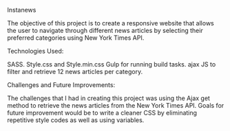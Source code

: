 Instanews

The objective of this project is to create a responsive website that allows the user to navigate through different news articles by selecting their preferred categories using New York Times API.

Technologies Used:

SASS.
Style.css and Style.min.css
Gulp for running build tasks.
ajax JS to filter and retrieve 12 news articles per category.

Challenges and Future Improvements:

The challenges that I had in creating this project was using the Ajax get method to retrieve the news articles from the New York Times API. Goals for future improvement would be to write a cleaner CSS by eliminating repetitive style codes as well as using variables. 
